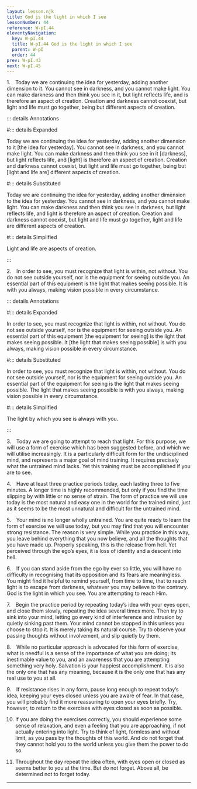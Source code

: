 ```yaml
---
layout: lesson.njk
title: God is the light in which I see
lessonNumber: 44
reference: W-pI.44
eleventyNavigation:
  key: W-pI.44
  title: W-pI.44 God is the light in which I see
  parent: W-pI
  order: 44
prev: W-pI.43
next: W-pI.45
---
```


1. Today we are continuing the idea for yesterday, adding another dimension to it. 
You cannot see in darkness, and you cannot make light. 
You can make darkness and then think you see in it, but light reflects life, and is therefore an aspect of creation. 
Creation and darkness cannot coexist, but light and life must go together, being but different aspects of creation.

::: details Annotations

#::: details Expanded

Today we are continuing the idea for yesterday, adding another dimension to it [the idea for yesterday]. 
You cannot see in darkness, and you cannot make light. 
You can make darkness and then think you see in it [darkness], but light reflects life, and [light] is therefore an aspect of creation. 
Creation and darkness cannot coexist, but light and life must go together, being but [light and life are] different aspects of creation.

#::: details Substituted

Today we are continuing the idea for yesterday, adding another dimension to the idea for yesterday. 
You cannot see in darkness, and you cannot make light. 
You can make darkness and then think you see in darkness, but light reflects life, and light is therefore an aspect of creation. 
Creation and darkness cannot coexist, but light and life must go together, light and life are different aspects of creation.

#::: details Simplified

Light and life are aspects of creation.

:::


2. In order to see, you must recognize that light is within, not without. 
You do not see outside yourself, nor is the equipment for seeing outside you. 
An essential part of this equipment is the light that makes seeing possible. 
It is with you always, making vision possible in every circumstance.

::: details Annotations

#::: details Expanded

In order to see, you must recognize that light is within, not without. 
You do not see outside yourself, nor is the equipment for seeing outside you. 
An essential part of this equipment [the equipment for seeing] is the light that makes seeing possible. 
It [the light that makes seeing possible] is with you always, making vision possible in every circumstance.

#::: details Substituted

In order to see, you must recognize that light is within, not without. 
You do not see outside yourself, nor is the equipment for seeing outside you. 
An essential part of the equipment for seeing is the light that makes seeing possible. 
The light that makes seeing possible is with you always, making vision possible in every circumstance.

#::: details Simplified

The light by which you see is always with you.

:::


3. Today we are going to attempt to reach that light. 
For this purpose, we will use a form of exercise which has been suggested before, and which we will utilise increasingly. 
It is a particularly difficult form for the undisciplined mind, and represents a major goal of mind training. 
It requires precisely what the untrained mind lacks. 
Yet this training must be accomplished if you are to see.


4. Have at least three practice periods today, each lasting three to five minutes. 
A longer time is highly recommended, but only if you find the time slipping by with little or no sense of strain. 
The form of practice we will use today is the most natural and easy one in the world for the trained mind, just as it seems to be the most unnatural and difficult for the untrained mind.


5. Your mind is no longer wholly untrained. 
You are quite ready to learn the form of exercise we will use today, but you may find that you will encounter strong resistance. 
The reason is very simple. 
While you practice in this way, you leave behind everything that you now believe, and all the thoughts that you have made up. 
Properly speaking, this is the release from hell. 
Yet perceived through the ego’s eyes, it is loss of identity and a descent into hell.


6. If you can stand aside from the ego by ever so little, you will have no difficulty in recognising that its opposition and its fears are meaningless. 
You might find it helpful to remind yourself, from time to time, that to reach light is to escape from darkness, whatever you may believe to the contrary. 
God is the light in which you see. 
You are attempting to reach Him.


7. Begin the practice period by repeating today’s idea with your eyes open, and close them slowly, repeating the idea several times more. 
Then try to sink into your mind, letting go every kind of interference and intrusion by quietly sinking past them. 
Your mind cannot be stopped in this unless you choose to stop it. 
It is merely taking its natural course. 
Try to observe your passing thoughts without involvement, and slip quietly by them.


8. While no particular approach is advocated for this form of exercise, what is needful is a sense of the importance of what you are doing; its inestimable value to you, and an awareness that you are attempting something very holy. 
Salvation is your happiest accomplishment. 
It is also the only one that has any meaning, because it is the only one that has any real use to you at all.


9. If resistance rises in any form, pause long enough to repeat today’s idea, keeping your eyes closed unless you are aware of fear. 
In that case, you will probably find it more reassuring to open your eyes briefly. 
Try, however, to return to the exercises with eyes closed as soon as possible.


10. If you are doing the exercises correctly, you should experience some sense of relaxation, and even a feeling that you are approaching, if not actually entering into light. 
Try to think of light, formless and without limit, as you pass by the thoughts of this world. 
And do not forget that they cannot hold you to the world unless you give them the power to do so.


11. Throughout the day repeat the idea often, with eyes open or closed as seems better to you at the time. 
But do not forget. 
Above all, be determined not to forget today.

---
